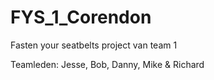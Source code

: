 # FYS_1_Corendon

Fasten your seatbelts project van team 1

Teamleden:
Jesse, Bob, Danny, Mike & Richard